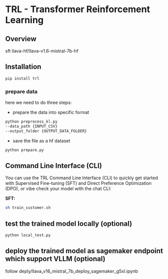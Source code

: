 # TRL - Transformer Reinforcement Learning


## Overview

sft llava-hf/llava-v1.6-mistral-7b-hf 

## Installation

```bash
pip install trl
```

### prepare data
here we need to do three steps:
* prepare the data into specific format

```bash
python preprocess_kl.py 
--data_path {INPUT_CSV}
--output_folder {OUTPUT_DATA_FOLDER}
```

* save the file as a hf dataset
```bash
python prepare.py
```


## Command Line Interface (CLI)

You can use the TRL Command Line Interface (CLI) to quickly get started with Supervised Fine-tuning (SFT) and Direct Preference Optimization (DPO), or vibe check your model with the chat CLI: 

**SFT:**

```bash
sh train_customer.sh
```

## test the trained model locally (optional)
```bash
python local_test.py
```


## deploy the trained model as sagemaker endpoint which support VLLM (optional)

follow deply/llava_v16_mistral_7b_deploy_sagemaker_g5xl.ipynb